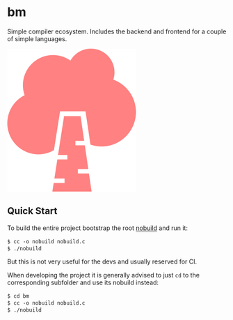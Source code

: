 # bm

Simple compiler ecosystem. Includes the backend and frontend for a couple of simple languages.

![logo](./logo/birch-296x328.png)

## Quick Start

To build the entire project bootstrap the root [nobuild](https://github.com/tsoding/nobuild) and run it:

```console
$ cc -o nobuild nobuild.c
$ ./nobuild
```

But this is not very useful for the devs and usually reserved for CI.

When developing the project it is generally advised to just `cd` to the corresponding subfolder and use its nobuild instead:

```console
$ cd bm
$ cc -o nobuild nobuild.c
$ ./nobuild
```

